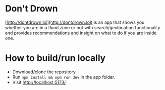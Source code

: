 # Don't Drown

[http://dontdrown.lol](http://dontdrown.lol) is an app that shows you whether you are in a flood zone or not with search/geolocation functionality and provides recommendations and insight on what to do if you are inside one.

# How to build/run locally
* Download/clone the repository
* Run `npm install && npm run dev` in the app folder.
* Visit [http://localhost:5173/](http://localhost:5173/)